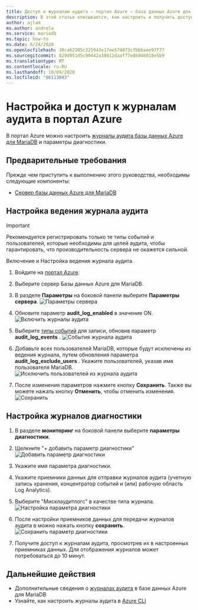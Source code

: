 ```yaml
---
title: Доступ к журналам аудита — портал Azure — база данных Azure для MariaDB
description: В этой статье описывается, как настроить и получить доступ к журналам аудита в базе данных Azure для MariaDB из портал Azure.
author: ajlam
ms.author: andrela
ms.service: mariadb
ms.topic: how-to
ms.date: 6/24/2020
ms.openlocfilehash: 30ca62305c325943e17ee574873cfbbbaee97f77
ms.sourcegitcommit: 829d951d5c90442a38012daaf77e86046018e5b9
ms.translationtype: MT
ms.contentlocale: ru-RU
ms.lasthandoff: 10/09/2020
ms.locfileid: "86113043"
---
```

# <a name="configure-and-access-audit-logs-in-the-azure-portal"></a>Настройка и доступ к журналам аудита в портал Azure

В портал Azure можно настроить [журналы аудита базы данных Azure для MariaDB](concepts-audit-logs.md) и параметры диагностики.

## <a name="prerequisites"></a>Предварительные требования

Прежде чем приступить к выполнению этого руководства, необходимы следующие компоненты:

- [Сервер базы данных Azure для MariaDB](quickstart-create-mariadb-server-database-using-azure-portal.md)

## <a name="configure-audit-logging"></a>Настройка ведения журнала аудита

>[!IMPORTANT]
> Рекомендуется регистрировать только те типы событий и пользователей, которые необходимы для целей аудита, чтобы гарантировать, что производительность сервера не окажется сильной.

Включение и Настройка ведения журнала аудита.

1. Войдите на [портал Azure](https://portal.azure.com/).

1. Выберите сервер Базы данных Azure для MariaDB.

1. В разделе **Параметры** на боковой панели выберите **Параметры сервера**.
    ![Параметры сервера](./media/howto-configure-audit-logs-portal/server-parameters.png)

1. Обновите параметр **audit_log_enabled** в значение ON.
    ![Включить журналы аудита](./media/howto-configure-audit-logs-portal/audit-log-enabled.png)

1. Выберите [типы событий](concepts-audit-logs.md#configure-audit-logging) для записи, обновив параметр **audit_log_events** .
    ![События журнала аудита](./media/howto-configure-audit-logs-portal/audit-log-events.png)

1. Добавьте всех пользователей MariaDB, которые будут исключены из ведения журнала, путем обновления параметра **audit_log_exclude_users** . Укажите пользователей, указав имя пользователя MariaDB.
    ![Исключить пользователей из журнала аудита](./media/howto-configure-audit-logs-portal/audit-log-exclude-users.png)

1. После изменения параметров нажмите кнопку **Сохранить**. Также вы можете нажать кнопку **Отменить**, чтобы отменить изменения.
    ![Сохранить](./media/howto-configure-audit-logs-portal/save-parameters.png)

## <a name="set-up-diagnostic-logs"></a>Настройка журналов диагностики

1. В разделе **мониторинг** на боковой панели выберите **параметры диагностики**.

1. Щелкните "+ добавить параметр диагностики" ![ Добавить параметр диагностики](./media/howto-configure-audit-logs-portal/add-diagnostic-setting.png)

1. Укажите имя параметра диагностики.

1. Укажите приемники данных для отправки журналов аудита (учетную запись хранения, концентратор событий и (или) рабочую область Log Analytics).

1. Выберите "Мисклаудитлогс" в качестве типа журнала.
![Настройка параметра диагностики](./media/howto-configure-audit-logs-portal/configure-diagnostic-setting.png)

1. После настройки приемников данных для передачи журналов аудита в можно нажать кнопку **сохранить**.
![Сохранить параметр диагностики](./media/howto-configure-audit-logs-portal/save-diagnostic-setting.png)

1. Получите доступ к журналам аудита, просмотрев их в настроенных приемниках данных. Для отображения журналов может потребоваться до 10 минут.

## <a name="next-steps"></a>Дальнейшие действия

- Дополнительные сведения о [журналах аудита](concepts-audit-logs.md) в базе данных Azure для MariaDB
- Узнайте, как настроить журналы аудита в [Azure CLI](howto-configure-audit-logs-cli.md)